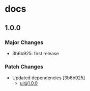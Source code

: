 # docs

## 1.0.0

### Major Changes

- 3b6b925: first release

### Patch Changes

- Updated dependencies [3b6b925]
  - ui@1.0.0
